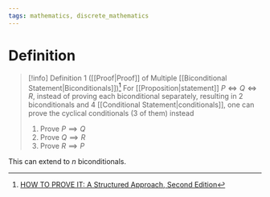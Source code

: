 ```yaml
---
tags: mathematics, discrete_mathematics
---
```


# Definition

> [!info] Definition 1 ([[Proof|Proof]] of Multiple [[Biconditional Statement|Biconditionals]])[^1]
> For [[Proposition|statement]] $P \iff Q \iff R$, instead of proving each biconditional separately, resulting in $2$ biconditionals and $4$ [[Conditional Statement|conditionals]], one can prove the cyclical conditionals ($3$ of them) instead
> 1) Prove $P \implies Q$
> 2) Prove $Q \implies R$
> 3) Prove $R \implies P$

This can extend to $n$ biconditionals.

[^1]: [HOW TO PROVE IT: A Structured Approach, Second Edition](zotero://open-pdf/library/items/THI2Q4PN?page=161)